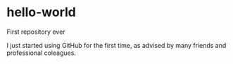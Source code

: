# hello-world
First repository ever

I just started using GitHub for the first time, as advised by many friends and professional coleagues.

